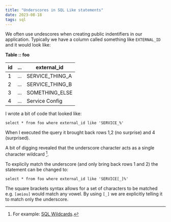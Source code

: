 ```yaml
---
title: "Underscores in SQL Like statements"
date: 2023-08-18
tags: sql
---
```


We often use undescores when creating public indentifiers in our application.
Typically we have a column called something like `EXTERNAL_ID` and it would look like:

**Table :: foo**

id  | ... | external_id 
--- | --- | ---
1 | ... | SERVICE_THING_A
2 | ... | SERVICE_THING_B
3 | ... | SOMETHING_ELSE
4 | ... |  Service Config

I wrote a bit of code that looked like:

`select * from foo where external_id like 'SERVICE_%'`

When I executed the query it brought back rows 1,2 (no surprise) and 4 (surprised).

A bit of digging revealed that the underscore character acts as a single character wildcard [^1].

To explicily match the underscore (and only bring back rows 1 and 2) the statement can be changed to:

`select * from foo where external_id like 'SERVICE[_]%'`

The square brackets syntax allows for a set of characters to be matched e.g. `[aeiou]` would match any vowel.
By using `[_]` we are explicitly telling it to match only the underscore.


[^1]: For example: [SQL Wildcards](https://www.w3schools.com/sql/sql_wildcards.asp).



 

